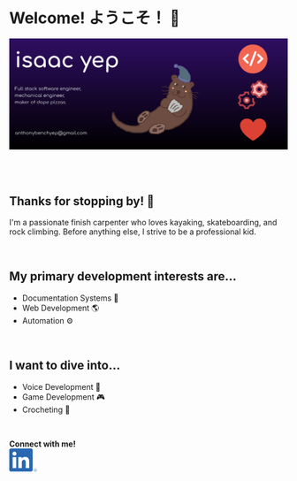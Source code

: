 # Welcome! ようこそ！ 👋

<img alt="example image tag" src="img/github-profile.png" width="900" />

<br /><br />

## Thanks for stopping by! 👾
I'm a passionate finish carpenter who loves kayaking, skateboarding, and rock climbing. Before anything else, I strive to be a professional kid.

<br />

## My primary development interests are...
- Documentation Systems 📜
- Web Development 🌎
- Automation ⚙

<br />

## I want to dive into...
- Voice Development 🎤
- Game Development 🎮
- Crocheting 🧶

<br />

**Connect with me!**\
<img alt="example image tag" src="img/linkedin.png" width="50" />


